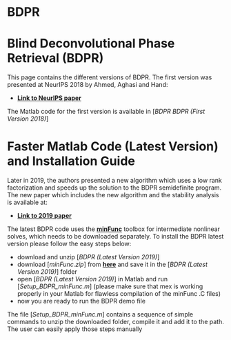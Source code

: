 # BDPR

# Blind Deconvolutional Phase Retrieval (BDPR)
This page contains the different versions of BDPR. The first version was presented at NeurIPS 2018 by Ahmed, Aghasi and Hand:

* [**Link to NeurIPS paper**](http://papers.nips.cc/paper/8207-blind-deconvolutional-phase-retrieval-via-convex-programming)

The Matlab code for the first version is available in [*BDPR BDPR (First Version 2018)*]

# Faster Matlab Code (Latest Version) and Installation Guide
Later in 2019, the authors presented a new algorithm which uses a low rank factorization and speeds up the solution to the BDPR semidefinite program. The new paper which includes the new algorithm and the stability analysis is available at:

* [**Link to 2019 paper**](https://arxiv.org/)

The latest BDPR code uses the [**minFunc**](https://www.cs.ubc.ca/~schmidtm/Software/minFunc.html) toolbox for intermediate nonlinear solves, which needs to be downloaded separately. To install the BDPR latest version please follow the easy steps below:

* download and unzip [*BDPR (Latest Version 2019)*]
* download [*minFunc.zip*] from [**here**](https://www.cs.ubc.ca/~schmidtm/Software/minFunc.html) and save it in the [*BDPR (Latest Version 2019)*] folder
* open [*BDPR (Latest Version 2019)*] in Matlab and run [*Setup_BDPR_minFunc.m*] (please make sure that mex is working properly in your Matlab for flawless compilation of the minFunc .C files)
* now you are ready to run the BDPR demo file

The file [*Setup_BDPR_minFunc.m*] contains a sequence of simple commands to unzip the downloaded folder, compile it and add it to the path. The user can easily apply those steps manually




